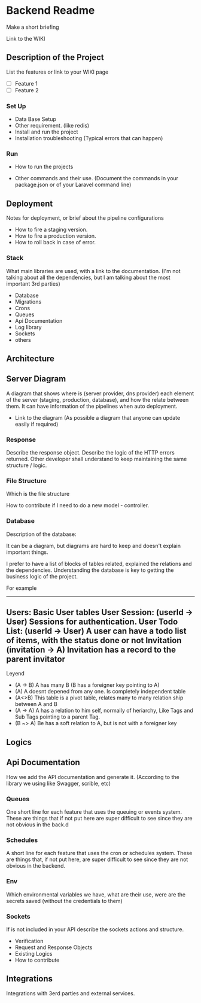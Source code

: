 # Backend Readme

Make a short briefing

Link to the WIKI
## Description of the Project

List the features or link to your WIKI page

- [ ]  Feature 1
- [ ]  Feature 2

### Set Up

- Data Base Setup
- Other requirement. (like redis)
- Install and run the project
- Installation troubleshooting (Typical errors that can happen)

### Run

- How to run the projects

- Other commands and their use. (Document the commands in your package.json or of your Laravel command line)

## Deployment

Notes for deployment, or brief about the pipeline configurations

- How to fire a staging version.
- How to fire a production version.
- How to roll back in case of error.
### Stack

What main libraries are used, with a link to the documentation. (I'm not talking about all the dependencies, but I am talking about the most important 3rd parties)

- Database
- Migrations
- Crons
- Queues
- Api Documentation
- Log library
- Sockets
- others

## Architecture

## Server Diagram 

A diagram that shows where is (server provider, dns provider) each element of the server (staging, production, database), 
and how the relate between them. It can have information of the pipelines when auto deployment.

- Link to the diagram (As possible a diagram that anyone can update easily if required)
### Response 

Describe the response object.
Describe the logic of the HTTP errors returned.
Other developer shall understand to keep maintaining the same structure / logic.

### File Structure

Which is the file structure

How to contribute if I need to do a new model -  controller.

### Database

Description of the database: 

It can be a diagram, but diagrams are hard to keep and doesn't explain important things.

I prefer to have a list of blocks of tables related, explained the relations and the dependencies.
Understanding the database is key to getting the business logic of the project.

For example

-----
Users: Basic User tables
User Session: (userId -> User) Sessions for authentication.
User Todo List: (userId -> User) A user can have a todo list of items, with the status done or not
Invitation (invitation -> A) Invitation has a record to the parent invitator
-----

Leyend 
* (A -> B) A has many B (B has a foreigner key pointing to A)
* (A) A doesnt depened from any one. Is completely independent table
* (A<>B) This table is a pivot table, relates many to many relation ship between A and B 
* (A -> A) A has a relation to him self, normally of heriarchy, Like Tags and Sub Tags pointing to a parent Tag.
* (B ~> A) Be has a soft relation to A, but is not with a foreigner key




## Logics

## Api Documentation

How we add the API documentation and generate it. (According to the library we using  like Swagger, scrible, etc)

### Queues

One short line for each feature that uses the queuing or events system.
These are things that if not put here are super difficult to see since they are not obvious in the back.d

### Schedules

A short line for each feature that uses the cron or schedules system.
These are things that, if not put here, are super difficult to see since they are not obvious in the backend.

### Env

Which environmental variables we have, what are their use, were are the secrets saved (without the credentials to them)

### Sockets

If is not included in your API describe the sockets actions and structure.

- Verification
- Request and Response Objects
- Existing Logics
- How to contribute

## Integrations

Integrations with 3erd parties and external services.

